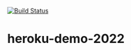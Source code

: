 [![Build Status](https://app.travis-ci.com/pepo-malinov/heroku-demo-2022.svg?branch=main)](https://app.travis-ci.com/pepo-malinov/heroku-demo-2022)

# heroku-demo-2022
